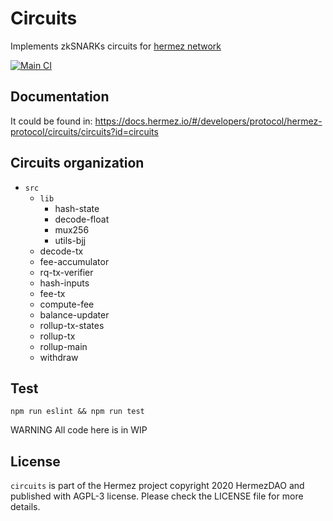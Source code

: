 # Circuits
Implements zkSNARKs circuits for [hermez network](https://hermez.io/)

[![Main CI](https://github.com/hermeznetwork/circuits/workflows/Main%20CI/badge.svg)](https://github.com/hermeznetwork/commonjs/actions?query=workflow%3A%22Main+CI%22)

## Documentation

It could be found in: https://docs.hermez.io/#/developers/protocol/hermez-protocol/circuits/circuits?id=circuits

## Circuits organization

- `src`
  - `lib`
    - hash-state
    - decode-float
    - mux256
    - utils-bjj
  - decode-tx
  - fee-accumulator
  - rq-tx-verifier
  - hash-inputs
  - fee-tx
  - compute-fee
  - balance-updater
  - rollup-tx-states
  - rollup-tx
  - rollup-main
  - withdraw

## Test
```
npm run eslint && npm run test
```

WARNING
All code here is in WIP

## License
`circuits` is part of the Hermez project copyright 2020 HermezDAO and published with AGPL-3 license. Please check the LICENSE file for more details.